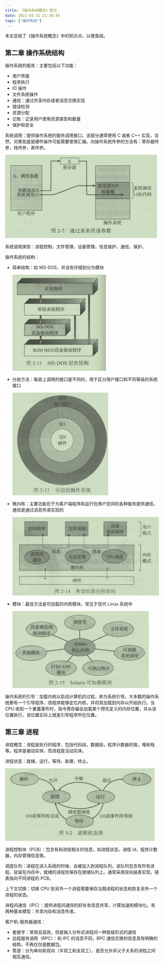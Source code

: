 ```yaml
---
title: 《操作系统概念》笔记
date: 2021-03-31 21:30:49
tags: ["操作系统"]
---
```


本文总结了《操作系统概念》中的知识点，以便查阅。

<!-- More -->



## 第二章 操作系统结构

操作系统的服务：主要包括以下功能：

+ 用户界面
+ 程序执行
+ IO 操作
+ 文件系统操作
+ 通信：通过共享内存或者消息交换实现
+ 错误检测
+ 资源分配
+ 记账：记录用户使用资源类型和数量
+ 保护和安全

系统调用：提供操作系统的服务调用接口，该部分通常使用 C 或者 C++ 实现，当然，对某些底层硬件操作可能需要使用汇编。向操作系统传参的方法有：寄存器传参，栈传参，表传参。

![image-20210331220938403](《操作系统概念》笔记/image-20210331220938403.png)

系统调用类型：进程控制，文件管理，设备管理，信息维护，通信，保护。

操作系统的结构：

+ 简单结构：如 MS-DOS，并没有仔细划分为模块

  ![image-20210331221537719](《操作系统概念》笔记/image-20210331221537719.png)

+ 分层方法：每层上调用的接口是不同的，用于区分用户接口和不同等级的系统接口

  ![image-20210331221737990](《操作系统概念》笔记/image-20210331221737990.png)

+ 微内核：主要功能在于为客户端程序和运行在用户空间的各种服务提供通信，通信是通过消息传递实现的

  ![image-20210331221924584](《操作系统概念》笔记/image-20210331221924584.png)

+ 模块：最佳方法是可加载的内核模块，常见于现代 Linux 系统中

  ![image-20210331222025099](《操作系统概念》笔记/image-20210331222025099.png)

操作系统的引导：加载内核以启动计算机的过程，称为系统引导。大多数的操作系统都有一个引导程序，改程序能够定位内核，并将其加载到内存以开始执行。当 CPU 收到一个重置事件时，指令寄存器会加载某个预先定义的内存位置，并从该位置执行，该位置实际上就是引导程序所在位置。



## 第三章 进程

进程概念：进程是执行的程序，包括代码段，数据段，程序计数器的值，堆和栈等。程序是被动实体，而进程是活动实体。

进程状态：就绪，运行，等待，新建，终止。

![image-20210529144702669](《操作系统概念》笔记/image-20210529144702669.png)

进程控制块（PCB）：包含有和进程相关的信息，如进程状态，进程 id，程序计数器，内存管理信息等。

调度队列：进程在进入系统的时候，会被加入到进程队列，该队列包含有所有进程。驻留在内存中，就绪的进程则保存在就绪队列上。通常采用双向链表实现，链表指向不同进程的 PCB。

上下文切换：切换 CPU 到另外一个进程需要保存当期进程的状态和恢复另外一个进程的状态。

进程间通信（IPC）：提供进程间通信的好处有信息共享，计算加速和模块化。有两种基本模型：共享内存和消息传递。

客户机-服务器通信：

+ 套接字：常用且高效，但是输入分布式进程间一种低级形式的通信
+ 远程服务调用（RPC）：和 IPC 的消息不同，RPC 通信交换的信息具有明确的结构，不再仅仅是数据包。
+ 管道：分为单向和双向（半双工和全双工），是否允许非父子关系的进程之间相互通信。














